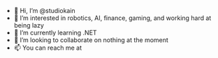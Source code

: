 - 👋 Hi, I’m @studiokain
- 👀 I’m interested in robotics, AI, finance, gaming, and working hard at being lazy
- 🌱 I’m currently learning .NET
- 💞️ I’m looking to collaborate on nothing at the moment
- 📫 You can reach me at 

<!---
studiokain/studiokain is a ✨ special ✨ repository because its `README.md` (this file) appears on your GitHub profile.
You can click the Preview link to take a look at your changes.
--->
